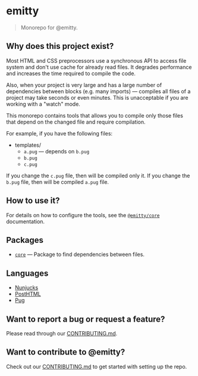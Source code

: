 # emitty

> Monorepo for @emitty.

## Why does this project exist?

Most HTML and CSS preprocessors use a synchronous API to access file system and don't use cache for already read files.
It degrades performance and increases the time required to compile the code.

Also, when your project is very large and has a large number of dependencies between blocks (e.g. many imports) — compiles all files of a project may take seconds or even minutes. This is unacceptable if you are working with a "watch" mode.

This monorepo contains tools that allows you to compile only those files that depend on the changed file and require compilation.

For example, if you have the following files:

* templates/
  * `a.pug` — depends on `b.pug`
  * `b.pug`
  * `c.pug`

If you change the `c.pug` file, then will be compiled only it. If you change the `b.pug` file, then will be compiled `a.pug` file.

## How to use it?

For details on how to configure the tools, see the [`@emitty/core`](./packages/core) documentation.

## Packages

* [`core`](./packages/core) — Package to find dependencies between files.

## Languages

* [Nunjucks](./packages/language-nunjucks)
* [PostHTML](./packages/language-posthtml)
* [Pug](./packages/language-pug)

## Want to report a bug or request a feature?

Please read through our [CONTRIBUTING.md](.github/CONTRIBUTING.md).

## Want to contribute to @emitty?

Check out our [CONTRIBUTING.md](.github/CONTRIBUTING.md) to get started with setting up the repo.
